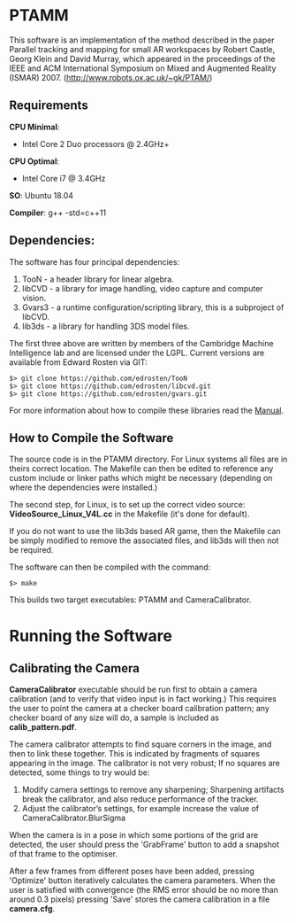 # PTAMM

This software is an implementation of the method described in the paper Parallel tracking and mapping for small AR workspaces by Robert Castle, Georg Klein and David Murray, which appeared in the proceedings of the IEEE and ACM International Symposium on Mixed and Augmented Reality (ISMAR) 2007. (http://www.robots.ox.ac.uk/~gk/PTAM/)

## Requirements

**CPU Minimal**:
* Intel Core 2 Duo processors @ 2.4GHz+

**CPU Optimal**:
* Intel Core i7 @ 3.4GHz

**SO**: Ubuntu 18.04

**Compiler**: g++ -std=c++11

## Dependencies:

The software has four principal dependencies:

1. TooN - a header library for linear algebra.
2. libCVD - a library for image handling, video capture and computer vision.
3. Gvars3 - a runtime configuration/scripting library, this is a subproject of libCVD.
4. lib3ds - a library for handling 3DS model files.

The first three above are written by members of the Cambridge Machine Intelligence lab and are licensed under the LGPL. Current versions are available from Edward Rosten via GIT:

```
$> git clone https://github.com/edrosten/TooN
$> git clone https://github.com/edrosten/libcvd.git
$> git clone https://github.com/edrosten/gvars.git
```

For more information about how to compile these libraries read the [Manual](https://github.com/dpalominop/PTAM/blob/master/Manual.pdf).

## How to Compile the Software

The source code is in the PTAMM directory. For Linux systems all files are in theirs correct location. The Makefile can then be edited to reference any custom include or linker paths which might be necessary (depending on where the dependencies were installed.)

The second step, for Linux, is to set up the correct video source: **VideoSource_Linux_V4L.cc** in the Makefile (it's done for default).

If you do not want to use the lib3ds based AR game, then the Makefile can be simply modified to remove the associated files, and lib3ds will then not be required.

The software can then be compiled with the command:

```
$> make
```

This builds two target executables: PTAMM and CameraCalibrator.

# Running the Software

## Calibrating the Camera

**CameraCalibrator** executable should be run first to obtain a camera calibration (and to verify that video input is in fact working.) This requires the user to point the camera at a checker board calibration pattern; any checker board of any size will do, a sample is included as **calib_pattern.pdf**.

The camera calibrator attempts to find square corners in the image, and then to link these together. This is indicated by fragments of squares appearing in the image. The calibrator is not very robust; If no squares are detected, some things to try would be:

1. Modify camera settings to remove any sharpening; Sharpening artifacts break the calibrator, and also reduce performance of the tracker.
2. Adjust the calibrator’s settings, for example increase the value of CameraCalibrator.BlurSigma

When the camera is in a pose in which some portions of the grid are detected, the user should press the 'GrabFrame' button to add a snapshot of that frame to the optimiser. 

After a few frames from different poses have been added, pressing 'Optimize' button iteratively calculates the camera parameters. When the user is satisfied with convergence (the RMS error should be no more than around 0.3 pixels) pressing 'Save' stores the camera calibration in a file **camera.cfg**. 
